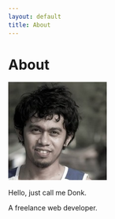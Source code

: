```yaml
---
layout: default
title: About
---
```


<div class="container">
    <h1>About</h1>
    <div class="about">
        <div class="section">
            <div class="about-img">
                <img src="/assets/images/donkz.jpg">
            </div>
            <div class="about-desc">
                <p>Hello, just call me Donk.</p>
                <p>A freelance web developer.</p>
            </div>
        </div>
    </div>
</div>
